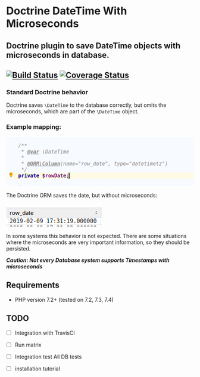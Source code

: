 Doctrine DateTime With Microseconds
====================================
Doctrine plugin to save DateTime objects with microseconds in database.
------------------------------------
[![Build Status](https://travis-ci.com/BartoszBartniczak/Doctrine-DateTime-With-Microseconds.svg?branch=master)](https://travis-ci.com/BartoszBartniczak/Doctrine-DateTime-With-Microseconds)
[![Coverage Status](https://coveralls.io/repos/github/BartoszBartniczak/Doctrine-DateTime-With-Microseconds/badge.svg?branch=master)](https://coveralls.io/github/BartoszBartniczak/Doctrine-DateTime-With-Microseconds?branch=master)
-----------

### Standard Doctrine behavior

Doctrine saves `\DateTime` to the database correctly, but omits the microseconds, which are part of the `\DateTime` object. 

### Example mapping:

![1549735833745](docs/example-mapping.png)

The Doctrine ORM saves the date, but without microseconds:

![1549735952539](docs/doctrine-result.png)

In some systems this behavior is not expected. There are some situations where the microseconds are very important information, so they should be persisted.

***Caution: Not every Database system supports Timestamps with microseconds***

## Requirements

* PHP version 7.2+ (tested on 7.2, 7.3, 7.4)

## TODO

- [ ] Integration with TravisCI
- [ ] Run matrix
- [ ] Integration test All DB tests 
- [ ] installation tutorial



